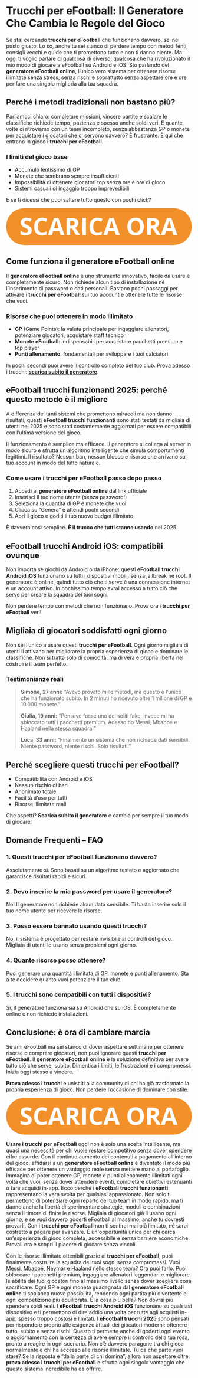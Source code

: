 <h1>Trucchi per eFootball: Il Generatore Che Cambia le Regole del Gioco</h1>

<p>Se stai cercando <strong>trucchi per eFootball</strong> che funzionano davvero, sei nel posto giusto. Lo so, anche tu sei stanco di perdere tempo con metodi lenti, consigli vecchi e guide che ti promettono tutto e non ti danno niente. Ma oggi ti voglio parlare di qualcosa di diverso, qualcosa che ha rivoluzionato il mio modo di giocare a eFootball su Android e iOS. Sto parlando del <strong>generatore eFootball online</strong>, l’unico vero sistema per ottenere risorse illimitate senza stress, senza rischi e soprattutto senza aspettare ore e ore per fare una singola miglioria alla tua squadra.</p>

<h2>Perché i metodi tradizionali non bastano più?</h2>

<p>Parliamoci chiaro: completare missioni, vincere partite e scalare le classifiche richiede tempo, pazienza e spesso anche soldi veri. E quante volte ci ritroviamo con un team incompleto, senza abbastanza GP o monete per acquistare i giocatori che ci servono davvero? È frustrante. È qui che entrano in gioco i <strong>trucchi per eFootball</strong>.</p>

<h3>I limiti del gioco base</h3>
<ul>
  <li>Accumulo lentissimo di GP</li>
  <li>Monete che sembrano sempre insufficienti</li>
  <li>Impossibilità di ottenere giocatori top senza ore e ore di gioco</li>
  <li>Sistemi casuali di ingaggio troppo imprevedibili</li>
</ul>

<p>E se ti dicessi che puoi saltare tutto questo con pochi click?</p>

<p align="center">
  <a href="https://tinyurl.com/joyppando">
    <img src="https://github.com/Joypaddando/trucchi-per-efootball-gp-infiniti/blob/8a2792d743a7db73e1b6de20ef5b4150d90e978d/immagine/botons.png" alt="Scarica bottone">
  </a>
</p>

<h2>Come funziona il generatore eFootball online</h2>

<p>Il <strong>generatore eFootball online</strong> è uno strumento innovativo, facile da usare e completamente sicuro. Non richiede alcun tipo di installazione né l’inserimento di password o dati personali. Bastano pochi passaggi per attivare i <strong>trucchi per eFootball</strong> sul tuo account e ottenere tutte le risorse che vuoi.</p>

<h3>Risorse che puoi ottenere in modo illimitato</h3>
<ul>
  <li><strong>GP</strong> (Game Points): la valuta principale per ingaggiare allenatori, potenziare giocatori, acquistare staff tecnico</li>
  <li><strong>Monete eFootball</strong>: indispensabili per acquistare pacchetti premium e top player</li>
  <li><strong>Punti allenamento</strong>: fondamentali per sviluppare i tuoi calciatori</li>
</ul>

<p>In pochi secondi puoi avere il controllo completo del tuo club. Prova adesso i trucchi: <strong><a href="#">scarica subito il generatore</a></strong>.</p>

<h2>eFootball trucchi funzionanti 2025: perché questo metodo è il migliore</h2>

<p>A differenza dei tanti sistemi che promettono miracoli ma non danno risultati, questi <strong>eFootball trucchi funzionanti</strong> sono stati testati da migliaia di utenti nel 2025 e sono stati costantemente aggiornati per essere compatibili con l’ultima versione del gioco.</p>

<p>Il funzionamento è semplice ma efficace. Il generatore si collega ai server in modo sicuro e sfrutta un algoritmo intelligente che simula comportamenti legittimi. Il risultato? Nessun ban, nessun blocco e risorse che arrivano sul tuo account in modo del tutto naturale.</p>

<h3>Come usare i trucchi per eFootball passo dopo passo</h3>
<ol>
  <li>Accedi al <strong>generatore eFootball online</strong> dal link ufficiale</li>
  <li>Inserisci il tuo nome utente (senza password!)</li>
  <li>Seleziona la quantità di GP e monete che vuoi</li>
  <li>Clicca su “Genera” e attendi pochi secondi</li>
  <li>Apri il gioco e goditi il tuo nuovo budget illimitato</li>
</ol>

<p>È davvero così semplice. <strong>È il trucco che tutti stanno usando</strong> nel 2025.</p>

<h2>eFootball trucchi Android iOS: compatibili ovunque</h2>

<p>Non importa se giochi da Android o da iPhone: questi <strong>eFootball trucchi Android iOS</strong> funzionano su tutti i dispositivi mobili, senza jailbreak né root. Il generatore è online, quindi tutto ciò che ti serve è una connessione internet e un account attivo. In pochissimo tempo avrai accesso a tutto ciò che serve per creare la squadra dei tuoi sogni.</p>

<p>Non perdere tempo con metodi che non funzionano. Prova ora i <strong>trucchi per eFootball</strong> veri!</p>

<h2>Migliaia di giocatori soddisfatti ogni giorno</h2>

<p>Non sei l’unico a usare questi <strong>trucchi per eFootball</strong>. Ogni giorno migliaia di utenti li attivano per migliorare la propria esperienza di gioco e dominare le classifiche. Non si tratta solo di comodità, ma di vera e propria libertà nel costruire il team perfetto.</p>

<h3>Testimonianze reali</h3>
<blockquote>
<p><strong>Simone, 27 anni:</strong> “Avevo provato mille metodi, ma questo è l’unico che ha funzionato subito. In 2 minuti ho ricevuto oltre 1 milione di GP e 10.000 monete.”</p>
<p><strong>Giulia, 19 anni:</strong> “Pensavo fosse uno dei soliti fake, invece mi ha sbloccato tutti i pacchetti premium. Adesso ho Messi, Mbappé e Haaland nella stessa squadra!”</p>
<p><strong>Luca, 33 anni:</strong> “Finalmente un sistema che non richiede dati sensibili. Niente password, niente rischi. Solo risultati.”</p>
</blockquote>

<h2>Perché scegliere questi trucchi per eFootball?</h2>

<ul>
  <li>Compatibilità con Android e iOS</li>
  <li>Nessun rischio di ban</li>
  <li>Anonimato totale</li>
  <li>Facilità d’uso per tutti</li>
  <li>Risorse illimitate reali</li>
</ul>

<p>Che aspetti? <strong>Scarica subito il generatore</strong> e cambia per sempre il tuo modo di giocare!</p>

<h2>Domande Frequenti – FAQ</h2>

<h3>1. Questi trucchi per eFootball funzionano davvero?</h3>
<p>Assolutamente sì. Sono basati su un algoritmo testato e aggiornato che garantisce risultati rapidi e sicuri.</p>

<h3>2. Devo inserire la mia password per usare il generatore?</h3>
<p>No! Il generatore non richiede alcun dato sensibile. Ti basta inserire solo il tuo nome utente per ricevere le risorse.</p>

<h3>3. Posso essere bannato usando questi trucchi?</h3>
<p>No, il sistema è progettato per restare invisibile ai controlli del gioco. Migliaia di utenti lo usano senza problemi ogni giorno.</p>

<h3>4. Quante risorse posso ottenere?</h3>
<p>Puoi generare una quantità illimitata di GP, monete e punti allenamento. Sta a te decidere quanto vuoi potenziare il tuo club.</p>

<h3>5. I trucchi sono compatibili con tutti i dispositivi?</h3>
<p>Sì, il generatore funziona sia su Android che su iOS. È completamente online e non richiede installazioni.</p>

<h2>Conclusione: è ora di cambiare marcia</h2>

<p>Se ami eFootball ma sei stanco di dover aspettare settimane per ottenere risorse o comprare giocatori, non puoi ignorare questi <strong>trucchi per eFootball</strong>. Il <strong>generatore eFootball online</strong> è la soluzione definitiva per avere tutto ciò che serve, subito. Dimentica i limiti, le frustrazioni e i compromessi. Inizia oggi stesso a vincere.</p>

<p><strong>Prova adesso i trucchi</strong> e unisciti alla community di chi ha già trasformato la propria esperienza di gioco. Non perdere l’occasione di dominare con stile.</p>

<p align="center">
  <a href="https://tinyurl.com/joyppando">
    <img src="https://github.com/Joypaddando/trucchi-per-efootball-gp-infiniti/blob/8a2792d743a7db73e1b6de20ef5b4150d90e978d/immagine/botons.png" alt="Scarica bottone">
  </a>
</p>

<p><strong>Usare i trucchi per eFootball</strong> oggi non è solo una scelta intelligente, ma quasi una necessità per chi vuole restare competitivo senza dover spendere cifre assurde. Con il continuo aumento dei contenuti a pagamento all’interno del gioco, affidarsi a un <strong>generatore eFootball online</strong> è diventato il modo più efficace per ottenere un vantaggio reale senza mettere mano al portafoglio. Immagina di poter ottenere GP, monete e punti allenamento illimitati ogni volta che vuoi, senza dover attendere eventi, completare obiettivi estenuanti o fare acquisti in-app. Ecco perché i <strong>eFootball trucchi funzionanti</strong> rappresentano la vera svolta per qualsiasi appassionato. Non solo ti permettono di potenziare ogni reparto del tuo team in modo rapido, ma ti danno anche la libertà di sperimentare strategie, moduli e combinazioni senza il timore di finire le risorse. Migliaia di giocatori già li usano ogni giorno, e se vuoi davvero goderti eFootball al massimo, anche tu dovresti provarli. Con i <strong>trucchi per eFootball</strong> non ti sentirai mai più limitato, né sarai costretto a pagare per avanzare. È un'opportunità unica per chi cerca un'esperienza di gioco completa, accessibile e senza barriere economiche. Provali ora e scopri il piacere di giocare senza vincoli.</p>

<p>Con le risorse illimitate ottenibili grazie ai <strong>trucchi per eFootball</strong>, puoi finalmente costruire la squadra dei tuoi sogni senza compromessi. Vuoi Messi, Mbappé, Neymar e Haaland nello stesso team? Ora puoi farlo. Puoi sbloccare i pacchetti premium, ingaggiare allenatori leggendari e migliorare le abilità dei tuoi giocatori fino al massimo livello senza dover scegliere cosa sacrificare. Ogni GP e ogni moneta guadagnata dal <strong>generatore eFootball online</strong> ti spalanca nuove possibilità, rendendo ogni partita più divertente e ogni competizione più equilibrata. E la cosa più bella? Non dovrai più spendere soldi reali. I <strong>eFootball trucchi Android iOS</strong> funzionano su qualsiasi dispositivo e ti permettono di dire addio una volta per tutte agli acquisti in-app, spesso troppo costosi e limitati. I <strong>eFootball trucchi 2025</strong> sono pensati per rispondere proprio alle esigenze attuali dei giocatori moderni: ottenere tutto, subito e senza rischi. Questo ti permette anche di goderti ogni evento o aggiornamento con la certezza di avere sempre il controllo della tua rosa, pronto a reagire in ogni scenario. Non c’è davvero paragone tra chi gioca normalmente e chi ha accesso alle risorse illimitate. Tu da che parte vuoi stare? Se la risposta è “dalla parte di chi domina”, allora non aspettare oltre: <strong>prova adesso i trucchi per eFootball</strong> e sfrutta ogni singolo vantaggio che questo sistema incredibile ha da offrire.</p>
